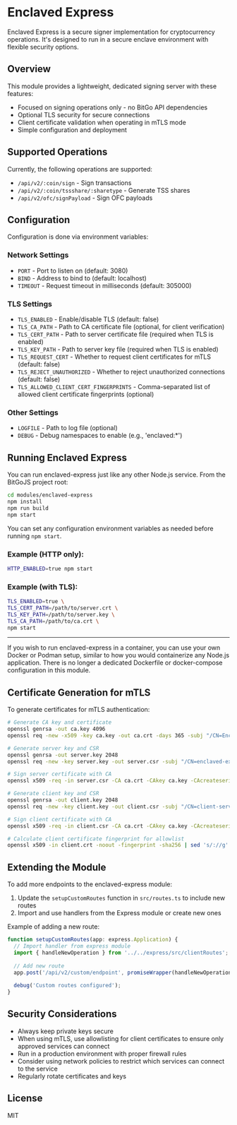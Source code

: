 # Enclaved Express

Enclaved Express is a secure signer implementation for cryptocurrency operations. It's designed to run in a secure enclave environment with flexible security options.

## Overview

This module provides a lightweight, dedicated signing server with these features:

- Focused on signing operations only - no BitGo API dependencies
- Optional TLS security for secure connections
- Client certificate validation when operating in mTLS mode
- Simple configuration and deployment

## Supported Operations

Currently, the following operations are supported:

- `/api/v2/:coin/sign` - Sign transactions
- `/api/v2/:coin/tssshare/:sharetype` - Generate TSS shares
- `/api/v2/ofc/signPayload` - Sign OFC payloads

## Configuration

Configuration is done via environment variables:

### Network Settings

- `PORT` - Port to listen on (default: 3080)
- `BIND` - Address to bind to (default: localhost)
- `TIMEOUT` - Request timeout in milliseconds (default: 305000)

### TLS Settings

- `TLS_ENABLED` - Enable/disable TLS (default: false)
- `TLS_CA_PATH` - Path to CA certificate file (optional, for client verification)
- `TLS_CERT_PATH` - Path to server certificate file (required when TLS is enabled)
- `TLS_KEY_PATH` - Path to server key file (required when TLS is enabled)
- `TLS_REQUEST_CERT` - Whether to request client certificates for mTLS (default: false)
- `TLS_REJECT_UNAUTHORIZED` - Whether to reject unauthorized connections (default: false)
- `TLS_ALLOWED_CLIENT_CERT_FINGERPRINTS` - Comma-separated list of allowed client certificate fingerprints (optional)

### Other Settings

- `LOGFILE` - Path to log file (optional)
- `DEBUG` - Debug namespaces to enable (e.g., 'enclaved:*')

## Running Enclaved Express

You can run enclaved-express just like any other Node.js service. From the BitGoJS project root:

```bash
cd modules/enclaved-express
npm install
npm run build
npm start
```

You can set any configuration environment variables as needed before running `npm start`.

### Example (HTTP only):

```bash
HTTP_ENABLED=true npm start
```

### Example (with TLS):

```bash
TLS_ENABLED=true \
TLS_CERT_PATH=/path/to/server.crt \
TLS_KEY_PATH=/path/to/server.key \
TLS_CA_PATH=/path/to/ca.crt \
npm start
```

---

If you wish to run enclaved-express in a container, you can use your own Docker or Podman setup, similar to how you would containerize any Node.js application. There is no longer a dedicated Dockerfile or docker-compose configuration in this module.

## Certificate Generation for mTLS

To generate certificates for mTLS authentication:

```bash
# Generate CA key and certificate
openssl genrsa -out ca.key 4096
openssl req -new -x509 -key ca.key -out ca.crt -days 365 -subj "/CN=EnclaveCA"

# Generate server key and CSR
openssl genrsa -out server.key 2048
openssl req -new -key server.key -out server.csr -subj "/CN=enclaved-express"

# Sign server certificate with CA
openssl x509 -req -in server.csr -CA ca.crt -CAkey ca.key -CAcreateserial -out server.crt -days 365

# Generate client key and CSR
openssl genrsa -out client.key 2048
openssl req -new -key client.key -out client.csr -subj "/CN=client-service"

# Sign client certificate with CA
openssl x509 -req -in client.csr -CA ca.crt -CAkey ca.key -CAcreateserial -out client.crt -days 365

# Calculate client certificate fingerprint for allowlist
openssl x509 -in client.crt -noout -fingerprint -sha256 | sed 's/://g' | awk -F= '{print $2}'
```

## Extending the Module

To add more endpoints to the enclaved-express module:

1. Update the `setupCustomRoutes` function in `src/routes.ts` to include new routes
2. Import and use handlers from the Express module or create new ones

Example of adding a new route:

```typescript
function setupCustomRoutes(app: express.Application) {
  // Import handler from express module
  import { handleNewOperation } from '../../express/src/clientRoutes';
  
  // Add new route
  app.post('/api/v2/custom/endpoint', promiseWrapper(handleNewOperation));
  
  debug('Custom routes configured');
}
```

## Security Considerations

- Always keep private keys secure
- When using mTLS, use allowlisting for client certificates to ensure only approved services can connect
- Run in a production environment with proper firewall rules
- Consider using network policies to restrict which services can connect to the service
- Regularly rotate certificates and keys

## License

MIT 